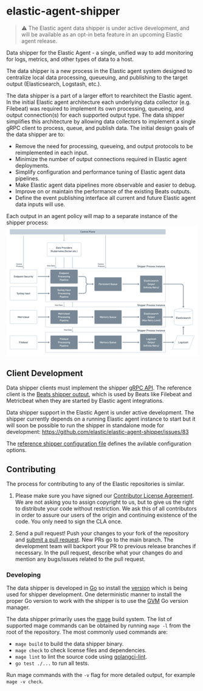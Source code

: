 # elastic-agent-shipper

> :warning: The Elastic agent data shipper is under active development, and will be available as an opt-in beta feature in an upcoming Elastic agent release.

Data shipper for the Elastic Agent - a single, unified way to add monitoring for logs, metrics, and
other types of data to a host.

The data shipper is a new process in the Elastic agent system designed to centralize local data
processing, queueuing, and publishing to the target output (Elasticsearch, Logstash, etc.).

The data shipper is a part of a larger effort to rearchitect the Elastic agent. In the initial Elastic
agent architecture each underlying data collector (e.g. Filebeat) was required to implement its own
processing, queueing, and output connection(s) for each supported output type. The data shipper
simplifies this architecture by allowing data collectors to implement a single gRPC client to
process, queue, and publish data. The initial design goals of the data shipper are to:

- Remove the need for processing, queueing, and output protocols to be reimplemented in each input.
- Minimize the number of output connections required in Elastic agent deployments.
- Simplify configuration and performance tuning of Elastic agent data pipelines.
- Make Elastic agent data pipelines more observable and easier to debug.
- Improve on or maintain the performance of the existing Beats outputs.
- Define the event publishing interface all current and future Elastic agent data inputs will use.

Each output in an agent policy will map to a separate instance of the shipper process:
![Elastic Agent Data Shipper](docs/elastic-agent-shipper-arch.png)

## Client Development

Data shipper clients must implement the shipper [gRPC API](https://github.com/elastic/elastic-agent-shipper-client/tree/main/api).
The reference client is the [Beats shipper output](https://github.com/elastic/beats/tree/main/libbeat/outputs/shipper), which is
used by Beats like Filebeat and Metricbeat when they are started by Elastic agent integrations. 

Data shipper support in the Elastic Agent is under active development. The shipper currently depends on a running Elastic agent instance to
start but it will soon be possible to run the shipper in standalone mode for development: https://github.com/elastic/elastic-agent-shipper/issues/83

The [reference shipper configuration file](https://github.com/elastic/elastic-agent-shipper/blob/main/elastic-agent-shipper.yml) defines the avilable
configuration options.

## Contributing

The process for contributing to any of the Elastic repositories is similar.

1. Please make sure you have signed our [Contributor License Agreement](https://www.elastic.co/contributor-agreement/). 
We are not asking you to assign copyright to us, but to give us the right to distribute your code
without restriction. We ask this of all contributors in order to assure our users of the origin and
continuing existence of the code. You only need to sign the CLA once.

2. Send a pull request! Push your changes to your fork of the repository and [submit a pull
request](https://help.github.com/articles/using-pull-requests). New PRs go to the main branch. The
development team will backport your PR to previous release branches if necessary. In the pull request, describe what
your changes do and mention any bugs/issues related to the pull request. 

### Developing
The data shipper is developed in [Go](http://golang.org/) so install the [version](https://github.com/elastic/elastic-agent-shipper/blob/main/.go-version) 
which is being used for shipper development. One deterministic manner to install the proper Go version to work with the shipper is to use the
[GVM](https://github.com/andrewkroh/gvm) Go version manager.

The data shipper primarily uses the [mage](https://magefile.org/) build system. The list of supported mage commands can be obtained
by running `mage -l` from the root of the repository. The most commonly used commands are:

* `mage build` to build the data shipper binary.
* `mage check` to check license files and dependencies.
* `mage lint` to lint the source code using [golangci-lint](https://golangci-lint.run/).
* `go test ./...` to run all tests.

Run mage commands with the `-v` flag for more detailed output, for example `mage -v check`.
